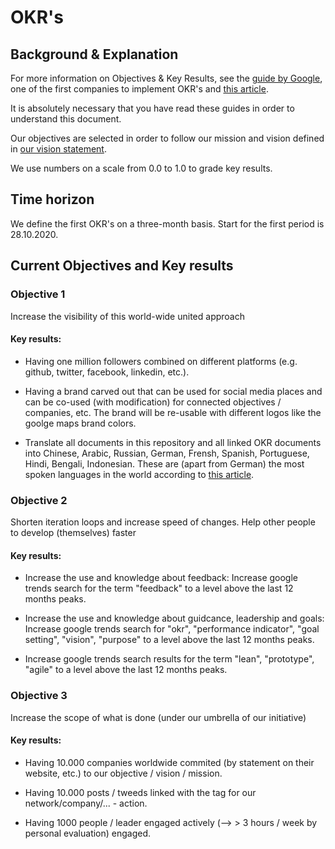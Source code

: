# OKR's
## Background & Explanation
For more information on Objectives & Key Results, see the [guide by Google](https://rework.withgoogle.com/guides/set-goals-with-okrs/steps/introduction/), one of the first companies to implement OKR's and [this article](https://www.metabeta.com/articles/process/keep-the-main-thing-the-main-thing-a-guide-to-implementing-okrs-and-building-an-accountable-team/).

It is absolutely necessary that you have read these guides in order to understand this document.

Our objectives are selected in order to follow our mission and vision defined in [our vision statement](vision.md).

We use numbers on a scale from 0.0 to 1.0 to grade key results.


## Time horizon
We define the first OKR's on a three-month basis. Start for the first period is 28.10.2020.

## Current Objectives and Key results

### Objective 1
Increase the visibility of this world-wide united approach

#### Key results:
* Having one million followers combined on different platforms (e.g. github, twitter, facebook, linkedin, etc.).

* Having a brand carved out that can be used for social media places and can be co-used (with modification) for connected objectives / companies, etc. The brand will be re-usable with different logos like the goolge maps brand colors. 

* Translate all documents in this repository and all linked OKR documents into Chinese, Arabic, Russian, German, Frensh, Spanish, Portuguese, Hindi, Bengali, Indonesian. These are (apart from German) the most spoken languages in the world according to [this article](https://www.visualcapitalist.com/100-most-spoken-languages/#:~:text=Which%20Languages%20Have%20the%20Most,round%20out%20the%20top%20five.).

### Objective 2
Shorten iteration loops and increase speed of changes. Help other people to develop (themselves) faster

#### Key results:
* Increase the use and knowledge about feedback: Increase google trends search for the term "feedback" to a level above the last 12 months peaks.

* Increase the use and knowledge about guidcance, leadership and goals: Increase google trends search for "okr", "performance indicator", "goal setting", "vision", "purpose" to a level above the last 12 months peaks.

* Increase google trends search results for the term "lean", "prototype", "agile" to a level above the last 12 months peaks.

### Objective 3
Increase the scope of what is done (under our umbrella of our initiative) 

#### Key results:
* Having 10.000 companies worldwide commited (by statement on their website, etc.) to our objective / vision / mission.

* Having 10.000 posts / tweeds linked with the tag for our network/company/... - action.

* Having 1000 people / leader engaged actively (--> > 3 hours / week by personal evaluation) engaged.
